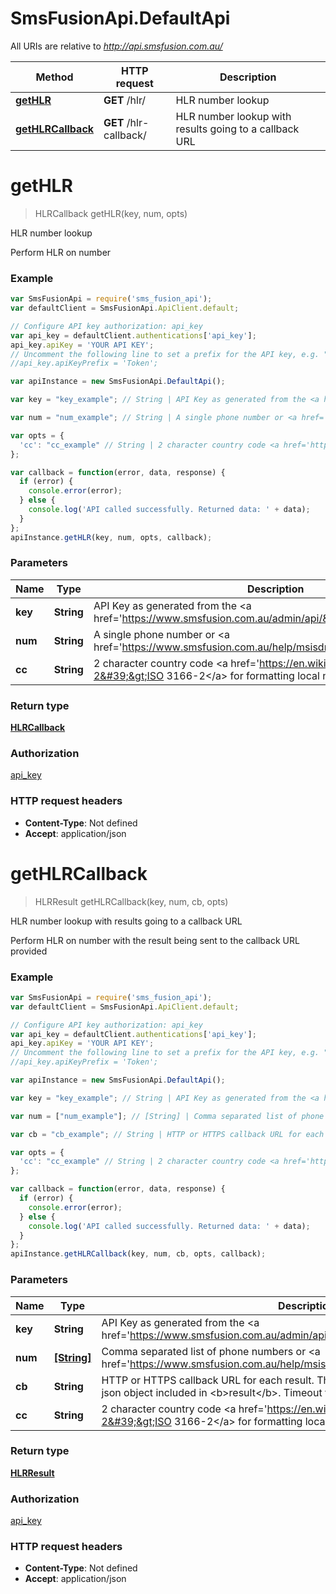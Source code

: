 # SmsFusionApi.DefaultApi

All URIs are relative to *http://api.smsfusion.com.au/*

Method | HTTP request | Description
------------- | ------------- | -------------
[**getHLR**](DefaultApi.md#getHLR) | **GET** /hlr/ | HLR number lookup
[**getHLRCallback**](DefaultApi.md#getHLRCallback) | **GET** /hlr-callback/ | HLR number lookup with results going to a callback URL


<a name="getHLR"></a>
# **getHLR**
> HLRCallback getHLR(key, num, opts)

HLR number lookup

Perform HLR on number

### Example
```javascript
var SmsFusionApi = require('sms_fusion_api');
var defaultClient = SmsFusionApi.ApiClient.default;

// Configure API key authorization: api_key
var api_key = defaultClient.authentications['api_key'];
api_key.apiKey = 'YOUR API KEY';
// Uncomment the following line to set a prefix for the API key, e.g. "Token" (defaults to null)
//api_key.apiKeyPrefix = 'Token';

var apiInstance = new SmsFusionApi.DefaultApi();

var key = "key_example"; // String | API Key as generated from the <a href='https://www.smsfusion.com.au/admin/api/'>admin panel</a>

var num = "num_example"; // String | A single phone number or <a href='https://www.smsfusion.com.au/help/msisdn/'>MSDISDN</a>

var opts = { 
  'cc': "cc_example" // String | 2 character country code <a href='https://en.wikipedia.org/wiki/ISO_3166-2'>ISO 3166-2</a> for formatting local numbers internationally
};

var callback = function(error, data, response) {
  if (error) {
    console.error(error);
  } else {
    console.log('API called successfully. Returned data: ' + data);
  }
};
apiInstance.getHLR(key, num, opts, callback);
```

### Parameters

Name | Type | Description  | Notes
------------- | ------------- | ------------- | -------------
 **key** | **String**| API Key as generated from the &lt;a href&#x3D;&#39;https://www.smsfusion.com.au/admin/api/&#39;&gt;admin panel&lt;/a&gt; | 
 **num** | **String**| A single phone number or &lt;a href&#x3D;&#39;https://www.smsfusion.com.au/help/msisdn/&#39;&gt;MSDISDN&lt;/a&gt; | 
 **cc** | **String**| 2 character country code &lt;a href&#x3D;&#39;https://en.wikipedia.org/wiki/ISO_3166-2&#39;&gt;ISO 3166-2&lt;/a&gt; for formatting local numbers internationally | [optional] 

### Return type

[**HLRCallback**](HLRCallback.md)

### Authorization

[api_key](../README.md#api_key)

### HTTP request headers

 - **Content-Type**: Not defined
 - **Accept**: application/json

<a name="getHLRCallback"></a>
# **getHLRCallback**
> HLRResult getHLRCallback(key, num, cb, opts)

HLR number lookup with results going to a callback URL

Perform HLR on number with the result being sent to the callback URL provided

### Example
```javascript
var SmsFusionApi = require('sms_fusion_api');
var defaultClient = SmsFusionApi.ApiClient.default;

// Configure API key authorization: api_key
var api_key = defaultClient.authentications['api_key'];
api_key.apiKey = 'YOUR API KEY';
// Uncomment the following line to set a prefix for the API key, e.g. "Token" (defaults to null)
//api_key.apiKeyPrefix = 'Token';

var apiInstance = new SmsFusionApi.DefaultApi();

var key = "key_example"; // String | API Key as generated from the <a href='https://www.smsfusion.com.au/admin/api/'>admin panel</a>

var num = ["num_example"]; // [String] | Comma separated list of phone numbers or <a href='https://www.smsfusion.com.au/help/msisdn/'>MSDISDN</a>'s

var cb = "cb_example"; // String | HTTP or HTTPS callback URL for each result. The result will be sent as POST with a json object included in <b>result</b>. Timeout for callbacks is set to 30 seconds

var opts = { 
  'cc': "cc_example" // String | 2 character country code <a href='https://en.wikipedia.org/wiki/ISO_3166-2'>ISO 3166-2</a> for formatting local numbers internationally
};

var callback = function(error, data, response) {
  if (error) {
    console.error(error);
  } else {
    console.log('API called successfully. Returned data: ' + data);
  }
};
apiInstance.getHLRCallback(key, num, cb, opts, callback);
```

### Parameters

Name | Type | Description  | Notes
------------- | ------------- | ------------- | -------------
 **key** | **String**| API Key as generated from the &lt;a href&#x3D;&#39;https://www.smsfusion.com.au/admin/api/&#39;&gt;admin panel&lt;/a&gt; | 
 **num** | [**[String]**](String.md)| Comma separated list of phone numbers or &lt;a href&#x3D;&#39;https://www.smsfusion.com.au/help/msisdn/&#39;&gt;MSDISDN&lt;/a&gt;&#39;s | 
 **cb** | **String**| HTTP or HTTPS callback URL for each result. The result will be sent as POST with a json object included in &lt;b&gt;result&lt;/b&gt;. Timeout for callbacks is set to 30 seconds | 
 **cc** | **String**| 2 character country code &lt;a href&#x3D;&#39;https://en.wikipedia.org/wiki/ISO_3166-2&#39;&gt;ISO 3166-2&lt;/a&gt; for formatting local numbers internationally | [optional] 

### Return type

[**HLRResult**](HLRResult.md)

### Authorization

[api_key](../README.md#api_key)

### HTTP request headers

 - **Content-Type**: Not defined
 - **Accept**: application/json

